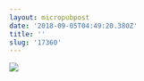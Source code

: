```yaml
---
layout: micropubpost
date: '2018-09-05T04:49:20.380Z'
title: ''
slug: '17360'
---
```

[![](http://media.reece.work/fullsize_1536122731956.jpg)](http://media.reece.work/fullsize_1536122731956.jpg)
